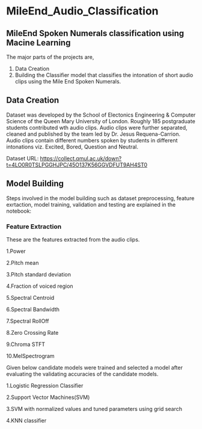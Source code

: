 # MileEnd_Audio_Classification
## MileEnd Spoken Numerals classification using Macine Learning

The major parts of the projects are,
  1. Data Creation
  2. Building the Classifier model that classifies the intonation of short audio clips using the Mile End Spoken Numerals.

## Data Creation

Dataset was developed by the School of Electonics Engineering & Computer Science of the Queen Mary University of London. Roughly 185 postgraduate students contributed wth audio clips. Audio clips were further separated, cleaned and published by the team led by Dr. Jesus Requena-Carrion. Audio clips contain different numbers spoken by students in different intonations viz. Excited, Bored, Question and Neutral.

Dataset URL: https://collect.qmul.ac.uk/down?t=4LO0R0TSLPGGHJPC/45O137K56GGVDFUT9AH4ST0

## Model Building

Steps involved in the model building such as dataset preprocessing, feature exrtaction, model training, validation and testing are explained in the notebook: 

### Feature Extraction

These are the features extracted from the audio clips.

1.Power

2.Pitch mean

3.Pitch standard deviation

4.Fraction of voiced region

5.Spectral Centroid

6.Spectral Bandwidth

7.Spectral RollOff

8.Zero Crossing Rate

9.Chroma STFT

10.MelSpectrogram

Given below candidate models were trained and selected a model after evaluating the validating accuracies of the candidate models.

1.Logistic Regression Classifier

2.Support Vector Machines(SVM)

3.SVM with normalized values and tuned parameters using grid search

4.KNN classifier
